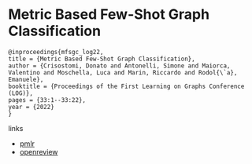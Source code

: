 # Metric Based Few-Shot Graph Classification

```
@inproceedings{mfsgc_log22,
title = {Metric Based Few-Shot Graph Classification},
author = {Crisostomi, Donato and Antonelli, Simone and Maiorca, Valentino and Moschella, Luca and Marin, Riccardo and Rodol{\`a}, Emanuele},
booktitle = {Proceedings of the First Learning on Graphs Conference (LOG)},
pages = {33:1--33:22},
year = {2022}
}
```

links
- [pmlr](https://proceedings.mlr.press/v198/crisostomi22a.html)
- [openreview](https://openreview.net/forum?id=VBXRMnRBfRF)
